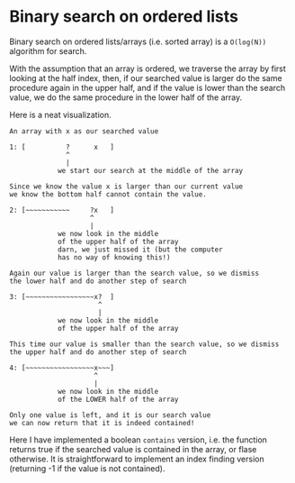 # Binary search on ordered lists

Binary search on ordered lists/arrays (i.e. sorted array) is a `O(log(N))`
algorithm for search.

With the assumption that an array is ordered, we traverse the array
by first looking at the half index, then, if our searched value is larger
do the same procedure again in the upper half, and if the value is lower
than the search value, we do the same procedure in the lower half of the
array.

Here is a neat visualization.

```
An array with x as our searched value

1: [          ?      x   ]
              ^
              |
            we start our search at the middle of the array

Since we know the value x is larger than our current value
we know the bottom half cannot contain the value.

2: [~~~~~~~~~~~     ?x   ]
                    ^
                    |
            we now look in the middle
            of the upper half of the array
            darn, we just missed it (but the computer 
            has no way of knowing this!)

Again our value is larger than the search value, so we dismiss
the lower half and do another step of search

3: [~~~~~~~~~~~~~~~~~x?  ]
                      ^
                      |
            we now look in the middle
            of the upper half of the array

This time our value is smaller than the search value, so we dismiss
the upper half and do another step of search

4: [~~~~~~~~~~~~~~~~~x~~~]
                     ^
                     |
            we now look in the middle
            of the LOWER half of the array

Only one value is left, and it is our search value
we can now return that it is indeed contained!
```

Here I have implemented a boolean `contains` version, i.e. the function
returns true if the searched value is contained in the array, or flase otherwise.
It is straightforward to implement an index finding version (returning -1 if the
value is not contained).
